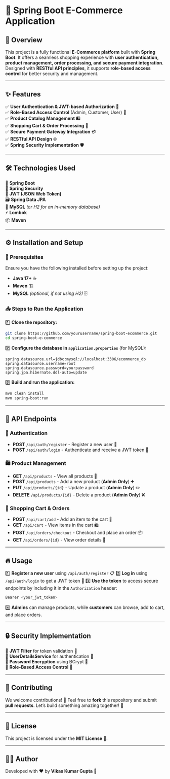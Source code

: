 # 🌟 Spring Boot E-Commerce Application

## 🚀 Overview
This project is a fully functional **E-Commerce platform** built with **Spring Boot**. It offers a seamless shopping experience with **user authentication, product management, order processing, and secure payment integration**. Designed with **RESTful API principles**, it supports **role-based access control** for better security and management.

---

## ✨ Features
✅ **User Authentication & JWT-based Authorization** 🔐  
✅ **Role-Based Access Control** (Admin, Customer, User) 🛂  
✅ **Product Catalog Management** 🛍️  
✅ **Shopping Cart & Order Processing** 🛒  
✅ **Secure Payment Gateway Integration** 💳  
✅ **RESTful API Design** 🌐  
✅ **Spring Security Implementation** 🛡️

---

## 🛠 Technologies Used
🚀 **Spring Boot**  
🔐 **Spring Security**  
🔑 **JWT (JSON Web Token)**  
🗃️ **Spring Data JPA**  
🐬 **MySQL** *(or H2 for an in-memory database)*  
⚡ **Lombok**  
📦 **Maven**

---

## ⚙️ Installation and Setup
### 📌 Prerequisites
Ensure you have the following installed before setting up the project:
- **Java 17+** ☕
- **Maven** 🏗️
- **MySQL** *(optional, if not using H2)* 🗄️

### 📥 Steps to Run the Application
1️⃣ **Clone the repository:**
   ```sh
   git clone https://github.com/yourusername/spring-boot-ecommerce.git
   cd spring-boot-e-commerce
   ```
2️⃣ **Configure the database in `application.properties`** (for MySQL):
   ```properties
   spring.datasource.url=jdbc:mysql://localhost:3306/ecommerce_db
   spring.datasource.username=root
   spring.datasource.password=yourpassword
   spring.jpa.hibernate.ddl-auto=update
   ```
3️⃣ **Build and run the application:**
   ```sh
   mvn clean install
   mvn spring-boot:run
   ```

---

## 📁 API Endpoints
### 🔐 Authentication
- **POST** `/api/auth/register` - Register a new user 📝
- **POST** `/api/auth/login` - Authenticate and receive a JWT token 🔑

### 🛍️ Product Management
- **GET** `/api/products` - View all products 📜
- **POST** `/api/products` - Add a new product (**Admin Only**) ➕
- **PUT** `/api/products/{id}` - Update a product (**Admin Only**) ✏️
- **DELETE** `/api/products/{id}` - Delete a product (**Admin Only**) ❌

### 🛒 Shopping Cart & Orders
- **POST** `/api/cart/add` - Add an item to the cart 🛒
- **GET** `/api/cart` - View items in the cart 🛍️
- **POST** `/api/orders/checkout` - Checkout and place an order 📦
- **GET** `/api/orders/{id}` - View order details 📝

---

## 🔥 Usage
1️⃣ **Register a new user** using `/api/auth/register` 📋
2️⃣ **Log in** using `/api/auth/login` to get a JWT token 🔑
3️⃣ **Use the token** to access secure endpoints by including it in the `Authorization` header:
   ```sh
   Bearer <your_jwt_token>
   ```
4️⃣ **Admins** can manage products, while **customers** can browse, add to cart, and place orders.

---

## 🔒 Security Implementation
🔹 **JWT Filter** for token validation 🔐  
🔹 **UserDetailsService** for authentication 👤  
🔹 **Password Encryption** using BCrypt 🔑  
🔹 **Role-Based Access Control** 🛂

---

## 🤝 Contributing
We welcome contributions! 🎉 Feel free to **fork** this repository and submit **pull requests**. Let’s build something amazing together! 🚀

---

## 📜 License
This project is licensed under the **MIT License** 📝.

---

## 👨‍💻 Author
Developed with ❤️ by **Vikas Kumar Gupta** 🚀

